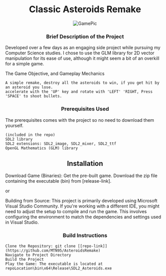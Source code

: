 # <div align="center">Classic Asteroids Remake </div>




<div align="center">
    <img src="https://github.com/MTN95/AsteroidsRemake/assets/113786893/2a9234f4-60d3-4d85-a69a-246d08dcc6a7" alt="GamePic">
</div>





### <div align="center">Brief Description of the Project </div>
Developed over a few days as an engaging side project while pursuing my Computer Science studies.
I chose to use the GLM library for 2D vector manipulation for its ease of use, although it might seem a bit of an overkill for a simple game. 

The Game Objective, and Gameplay Mechanics

    A simple remake, destroy all the asteroids to win, if you get hit by an asteroid you lose. 
    accelerate with the 'UP' key and rotate with 'LEFT' 'RIGHT, Press 'SPACE' to shoot bullets.   


### <div align="center">Prerequisites Used</div>

The prerequisites comes with the project so no need to download them yourself.

    (included in the repo)
    SDL2 library
    SDL2 extensions: SDL2_image, SDL2_mixer, SDL2_ttf
    OpenGL Mathematics (GLM) library 

## <div align="center">Installation</div>

Download Game (Binaries): Get the pre-built game. Download the zip file containing the executable (bin) from [release-link].

or

Building from Source:
This project is primarily developed using Microsoft Visual Studio Community. 
If you're working with a different IDE, you might need to adjust the setup to compile and run the game. 
This involves configuring the environment to match the dependencies and settings used in Visual Studio.

### <div align="center">Build Instructions</div>

    Clone the Repository: git clone [[repo-link]](https://github.com/MTN95/AsteroidsRemake)
    Navigate to Project Directory
    Build the Project
    Play the Game: The executable is located at repoLocation\bin\x64\Release\SDL2_Asteroids.exe

